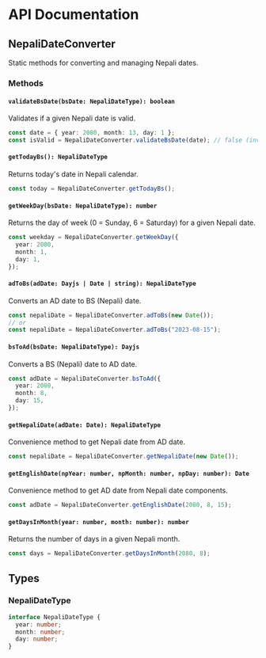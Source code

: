 # API Documentation

## NepaliDateConverter

Static methods for converting and managing Nepali dates.

### Methods

#### `validateBsDate(bsDate: NepaliDateType): boolean`

Validates if a given Nepali date is valid.

```typescript
const date = { year: 2080, month: 13, day: 1 };
const isValid = NepaliDateConverter.validateBsDate(date); // false (invalid month)
```

#### `getTodayBs(): NepaliDateType`

Returns today's date in Nepali calendar.

```typescript
const today = NepaliDateConverter.getTodayBs();
```

#### `getWeekDay(bsDate: NepaliDateType): number`

Returns the day of week (0 = Sunday, 6 = Saturday) for a given Nepali date.

```typescript
const weekday = NepaliDateConverter.getWeekDay({
  year: 2080,
  month: 1,
  day: 1,
});
```

#### `adToBs(adDate: Dayjs | Date | string): NepaliDateType`

Converts an AD date to BS (Nepali) date.

```typescript
const nepaliDate = NepaliDateConverter.adToBs(new Date());
// or
const nepaliDate = NepaliDateConverter.adToBs("2023-08-15");
```

#### `bsToAd(bsDate: NepaliDateType): Dayjs`

Converts a BS (Nepali) date to AD date.

```typescript
const adDate = NepaliDateConverter.bsToAd({
  year: 2080,
  month: 8,
  day: 15,
});
```

#### `getNepaliDate(adDate: Date): NepaliDateType`

Convenience method to get Nepali date from AD date.

```typescript
const nepaliDate = NepaliDateConverter.getNepaliDate(new Date());
```

#### `getEnglishDate(npYear: number, npMonth: number, npDay: number): Date`

Convenience method to get AD date from Nepali date components.

```typescript
const adDate = NepaliDateConverter.getEnglishDate(2080, 8, 15);
```

#### `getDaysInMonth(year: number, month: number): number`

Returns the number of days in a given Nepali month.

```typescript
const days = NepaliDateConverter.getDaysInMonth(2080, 8);
```

## Types

### NepaliDateType

```typescript
interface NepaliDateType {
  year: number;
  month: number;
  day: number;
}
```
